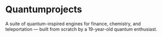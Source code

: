 # Quantumprojects
A suite of quantum-inspired engines for finance, chemistry, and teleportation — built from scratch by a 19-year-old quantum enthusiast.
